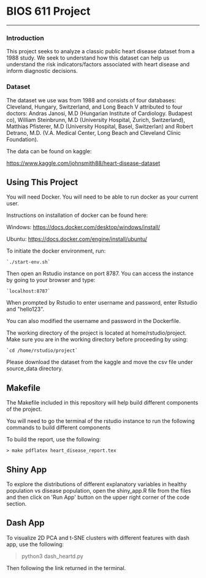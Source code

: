 BIOS 611 Project
===================

-----------------------------

### Introduction
This project seeks to analyze a classic public heart disease dataset from a 1988 study. We seek to
understand how this dataset can help us understand the risk indicators/factors associated with heart
disease and inform diagnostic decisions.

### Dataset
The dataset we use was from 1988 and consists of four databases: Cleveland,
Hungary, Switzerland, and Long Beach V attributed to four doctors: Andras
Janosi, M.D (Hungarian Institute of Cardiology. Budapest co), William Steinbrunn, M.D (University Hospital, Zurich, Switzerland), Matthias Pfisterer, M.D
(University Hospital, Basel, Switzerlan) and Robert Detrano, M.D. (V.A. Medical Center, Long Beach and Cleveland Clinic Foundation).


The data can be found on kaggle:

https://www.kaggle.com/johnsmith88/heart-disease-dataset


Using This Project
------------------
You will need Docker. You will need to be able to run docker as your current user.

Instructions on installation of docker can be found here:

Windows: https://docs.docker.com/desktop/windows/install/

Ubuntu: https://docs.docker.com/engine/install/ubuntu/


To initiate the docker environment, run:

	`./start-env.sh`

Then open an Rstudio instance on port 8787. You can access the instance by going
to your browser and type:

	`localhost:8787`

When prompted by Rstudio to enter username and password, enter Rstudio and "hello123".

You can also modified the username and password in the Dockerfile.

The working directory of the project is located at home/rstudio/project. Make sure
you are in the working directory before proceeding by using:

	`cd /home/rstudio/project`



Please download the dataset from the kaggle and move the csv file under source_data directory.


Makefile
--------
The Makefile included in this repository will help build different components
 of the project.

You will need to go the terminal of the rstudio instance to run the following commands
to build different components

To build the report, use the following:

	> make pdflatex heart_disease_report.tex


Shiny App
---------
To explore the distributions of different explanatory variables in healthy population
vs disease population, open the shiny_app.R file from the files and then click on
'Run App' button on the upper right corner of the code section.

Dash App
---------
To visualize 2D PCA and t-SNE clusters with different features with dash app, use the following:

> python3 dash_heartd.py

Then following the link returned in the terminal.
